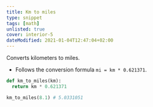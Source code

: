 ```yaml
---
title: Km to miles
type: snippet
tags: [math]
unlisted: true
cover: interior-5
dateModified: 2021-01-04T12:47:04+02:00
---
```


Converts kilometers to miles.

- Follows the conversion formula `mi = km * 0.621371`.

```py
def km_to_miles(km):
  return km * 0.621371
```

```py
km_to_miles(8.1) # 5.0331051
```

